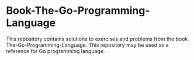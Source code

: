 # Book-The-Go-Programming-Language
This repository contains solutions to exercises and problems from the book The-Go-Programming-Language. This repository may be used as a reference for Go programming language.
